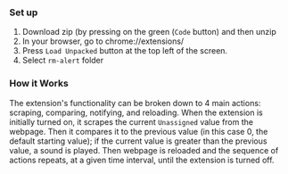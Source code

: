 ### Set up
1. Download zip (by pressing on the green (`Code` button) and then unzip
2. In your browser, go to chrome://extensions/
3. Press `Load Unpacked` button at the top left of the screen.
4. Select `rm-alert` folder

### How it Works
The extension's functionality can be broken down to 4 main actions: scraping, comparing, notifying, and reloading. When the extension is initially turned on, it scrapes the current `Unassigned` value from the webpage. Then it compares it to the previous value (in this case 0, the default starting value); if the current value is greater than the previous value, a sound is played. Then webpage is reloaded and the sequence of actions repeats, at a given time interval, until the extension is turned off.
